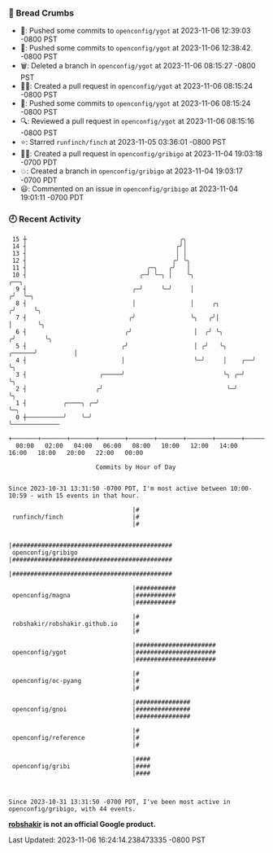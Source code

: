 ### 🍞 Bread Crumbs

 * 🚢: Pushed some commits to `openconfig/ygot` at 2023-11-06 12:39:03 -0800 PST
 * 🚢: Pushed some commits to `openconfig/ygot` at 2023-11-06 12:38:42 -0800 PST
 * 🗑: Deleted a branch in `openconfig/ygot` at 2023-11-06 08:15:27 -0800 PST
 * ✍🏼: Created a pull request in `openconfig/ygot` at 2023-11-06 08:15:24 -0800 PST
 * 🚢: Pushed some commits to `openconfig/ygot` at 2023-11-06 08:15:24 -0800 PST
 * 🔍: Reviewed a pull request in  `openconfig/ygot` at 2023-11-06 08:15:16 -0800 PST
 * ⭐️: Starred `runfinch/finch` at 2023-11-05 03:36:01 -0800 PST
 * ✍🏼: Created a pull request in `openconfig/gribigo` at 2023-11-04 19:03:18 -0700 PDT
 * 💥: Created a branch in `openconfig/gribigo` at 2023-11-04 19:03:17 -0700 PDT
 * 😃: Commented on an issue in `openconfig/gribigo` at 2023-11-04 19:01:11 -0700 PDT

### 🕘 Recent Activity
```
 15 ┼                                          ╭╮
 14 ┤                                         ╭╯│
 13 ┤                                         │ │
 12 ┤                                        ╭╯ ╰╮
 11 ┤                                 ╭─╮   ╭╯   │
 10 ┤                               ╭─╯ ╰─╮ │    ╰╮                          ╭──╮
  9 ┤                             ╭─╯     ╰─╯     │                         ╭╯  ╰─╮
  8 ┤                             │               │     ╭╮                 ╭╯     ╰╮
  7 ┤                            ╭╯               ╰╮   ╭╯│                 │       ╰╮
  6 ┤                           ╭╯                 │  ╭╯ ╰╮               ╭╯        ╰╮
  5 ┤                          ╭╯                  │ ╭╯   ╰╮       ╭──────╯          │
  4 ┤                          │                   ╰─╯     │    ╭──╯                 ╰╮
  3 ┤                    ╭─────╯                           ╰╮ ╭─╯                     ╰╮
  2 ┤                   ╭╯                                  ╰─╯                        ╰╮
  1 ┤          ╭────╮ ╭─╯                                                               ╰─╮
  0 ┼──────────╯    ╰─╯                                                                   ╰─────────────
    +───────+───────+───────+───────+───────+───────+───────+───────+───────+───────+───────+───────+────
  00:00   02:00   04:00   06:00   08:00   10:00   12:00   14:00   16:00   18:00   20:00   22:00   00:00   

						Commits by Hour of Day


Since 2023-10-31 13:31:50 -0700 PDT, I'm most active between 10:00-10:59 - with 15 events in that hour.

```



```
                                  |#
 runfinch/finch                   |#
                                  |#

                                  |############################################
 openconfig/gribigo               |############################################
                                  |############################################

                                  |###########
 openconfig/magna                 |###########
                                  |###########

                                  |#
 robshakir/robshakir.github.io    |#
                                  |#

                                  |######################
 openconfig/ygot                  |######################
                                  |######################

                                  |#
 openconfig/oc-pyang              |#
                                  |#

                                  |###############
 openconfig/gnoi                  |###############
                                  |###############

                                  |#
 openconfig/reference             |#
                                  |#

                                  |####
 openconfig/gribi                 |####
                                  |####



Since 2023-10-31 13:31:50 -0700 PDT, I've been most active in openconfig/gribigo, with 44 events.

```
**[robshakir](mailto:robjs@google.com) is not an official Google product.**  


Last Updated: 2023-11-06 16:24:14.238473335 -0800 PST
